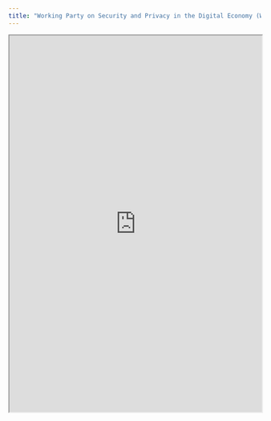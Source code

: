 ```yaml
---
title: "Working Party on Security and Privacy in the Digital Economy (WPSDE)"
---
```




<iframe height="750" width="100%" src="https://ewelton.github.io/ktest/wiki.html#Working%20Party%20on%20Security%20and%20Privacy%20in%20the%20Digital%20Economy%20(WPSDE)"></iframe>
